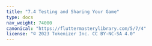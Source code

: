 ```yaml
---
title: "7.4 Testing and Sharing Your Game"
type: docs
nav_weight: 74000
canonical: "https://fluttermasterylibrary.com/5/7/4"
license: "© 2023 Tokenizer Inc. CC BY-NC-SA 4.0"
---
```

